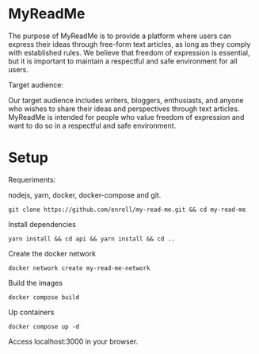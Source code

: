 # MyReadMe
The purpose of MyReadMe is to provide a platform where users can express their ideas through free-form text articles, as long as they comply with established rules. We believe that freedom of expression is essential, but it is important to maintain a respectful and safe environment for all users.

Target audience:

Our target audience includes writers, bloggers, enthusiasts, and anyone who wishes to share their ideas and perspectives through text articles. MyReadMe is intended for people who value freedom of expression and want to do so in a respectful and safe environment.

# Setup

Requeriments:

nodejs, yarn, docker, docker-compose and git.

````
git clone https://github.com/enrell/my-read-me.git && cd my-read-me
````

Install dependencies
````
yarn install && cd api && yarn install && cd ..
````

Create the docker network
````
docker network create my-read-me-network
````

Build the images
````
docker compose build
````

Up containers
````
docker compose up -d
````
Access localhost:3000 in your browser.
